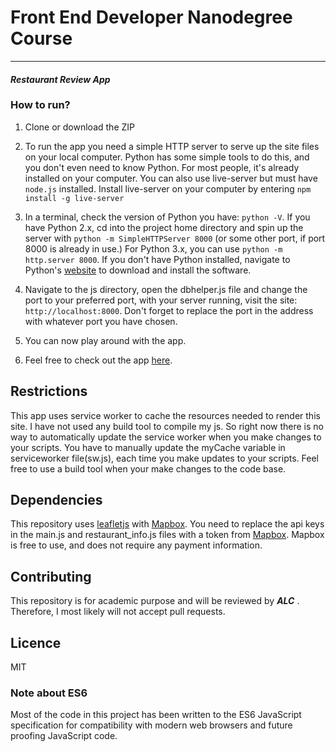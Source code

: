# Front End Developer Nanodegree Course
---
#### _Restaurant Review App_

### How to run?
1. Clone or download the ZIP 

2. To run the app you need a simple HTTP server to serve up the site files on your local computer. Python has some simple tools to do this, and you don't even need to know Python. For most people, it's already installed on your computer. 
 You can also use live-server but must have `node.js` installed. Install live-server on your computer by entering `npm install -g live-server`

3. In a terminal, check the version of Python you have: `python -V`. If you have Python 2.x, cd into the project home directory and spin up the server with `python -m SimpleHTTPServer 8000` (or some other port, if port 8000 is already in use.) For Python 3.x, you can use `python -m http.server 8000`. If you don't have Python installed, navigate to Python's [website](https://www.python.org/) to download and install the software.

4. Navigate to the js directory, open the dbhelper.js file and change the port to your preferred port, with your server running, visit the site: `http://localhost:8000`. Don't forget to replace the port in the address with whatever port you have chosen.

5. You can now play around with the app.

6. Feel free to check out the app [here](https://mhizterpaul.github.io/restaurant-review-app/).

## Restrictions

This app uses service worker to cache the resources needed to render this site. I have not used any build tool to compile my js. So right now there is no way to automatically update the service worker when you make changes to your scripts. You have to manually update the myCache variable in serviceworker file(sw.js), each time you make updates to your scripts. Feel free to use a build tool when your make changes to the code base.

## Dependencies

This repository uses [leafletjs](https://leafletjs.com/) with [Mapbox](https://www.mapbox.com/). You need to replace the api keys in the main.js and restaurant_info.js files with a token from [Mapbox](https://www.mapbox.com/). Mapbox is free to use, and does not require any payment information.

## Contributing

This repository is for academic purpose and will be reviewed by _**ALC**_ . Therefore, I most likely will not accept pull requests.

## Licence

MIT 

### Note about ES6

Most of the code in this project has been written to the ES6 JavaScript specification for compatibility with modern web browsers and future proofing JavaScript code. 


